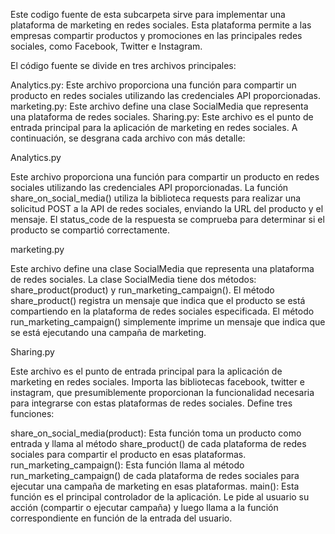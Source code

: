 Este codigo fuente de esta subcarpeta sirve para implementar una plataforma de marketing en redes sociales. Esta plataforma permite a las empresas compartir productos y promociones en las principales redes sociales, como Facebook, Twitter e Instagram.

El código fuente se divide en tres archivos principales:

Analytics.py: Este archivo proporciona una función para compartir un producto en redes sociales utilizando las credenciales API proporcionadas.
marketing.py: Este archivo define una clase SocialMedia que representa una plataforma de redes sociales.
Sharing.py: Este archivo es el punto de entrada principal para la aplicación de marketing en redes sociales.
A continuación, se desgrana cada archivo con más detalle:

Analytics.py

Este archivo proporciona una función para compartir un producto en redes sociales utilizando las credenciales API proporcionadas. La función share_on_social_media() utiliza la biblioteca requests para realizar una solicitud POST a la API de redes sociales, enviando la URL del producto y el mensaje. El status_code de la respuesta se comprueba para determinar si el producto se compartió correctamente.

marketing.py

Este archivo define una clase SocialMedia que representa una plataforma de redes sociales. La clase SocialMedia tiene dos métodos: share_product(product) y run_marketing_campaign(). El método share_product() registra un mensaje que indica que el producto se está compartiendo en la plataforma de redes sociales especificada. El método run_marketing_campaign() simplemente imprime un mensaje que indica que se está ejecutando una campaña de marketing.

Sharing.py

Este archivo es el punto de entrada principal para la aplicación de marketing en redes sociales. Importa las bibliotecas facebook, twitter e instagram, que presumiblemente proporcionan la funcionalidad necesaria para integrarse con estas plataformas de redes sociales. Define tres funciones:

share_on_social_media(product): Esta función toma un producto como entrada y llama al método share_product() de cada plataforma de redes sociales para compartir el producto en esas plataformas.
run_marketing_campaign(): Esta función llama al método run_marketing_campaign() de cada plataforma de redes sociales para ejecutar una campaña de marketing en esas plataformas.
main(): Esta función es el principal controlador de la aplicación. Le pide al usuario su acción (compartir o ejecutar campaña) y luego llama a la función correspondiente en función de la entrada del usuario.